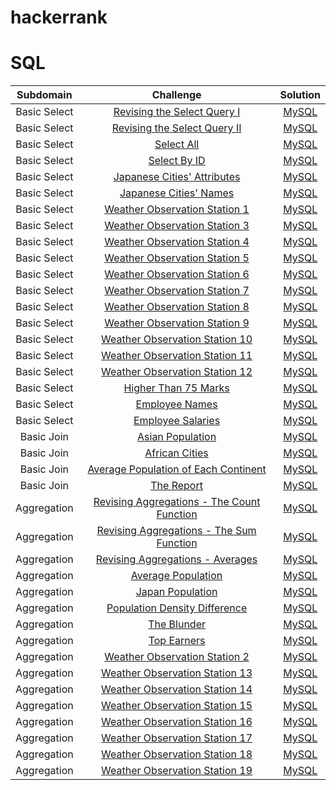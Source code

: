 # hackerrank

# SQL

| Subdomain |  Challenge | Solution |
|:-------------------:|:----------------------------------------------------------------------------------------------------------------------------:|:-----------------------------------------------------------------------------------------------------------------------------------------------------------:|
| Basic Select | [Revising the Select Query I](https://www.hackerrank.com/challenges/revising-the-select-query)|[MySQL](https://github.com/cocoa-maemae/hackerrank/blob/master/sql/basic_select/mysql/RevisingTheSelectQueryI.sql) |
| Basic Select | [Revising the Select Query II](https://www.hackerrank.com/challenges/revising-the-select-query-2)|[MySQL](https://github.com/cocoa-maemae/hackerrank/blob/master/sql/basic_select/mysql/RevisingTheSelectQueryII.sql) |
| Basic Select | [Select All](https://www.hackerrank.com/challenges/select-all-sql)|[MySQL](https://github.com/cocoa-maemae/hackerrank/blob/master/sql/basic_select/mysql/SelectAll.sql) |
| Basic Select | [Select By ID](https://www.hackerrank.com/challenges/select-by-id)|[MySQL](https://github.com/cocoa-maemae/hackerrank/blob/master/sql/basic_select/mysql/SelectById.sql) |
| Basic Select | [Japanese Cities' Attributes](https://www.hackerrank.com/challenges/japanese-cities-attributes)|[MySQL]() |
| Basic Select | [Japanese Cities' Names](https://www.hackerrank.com/challenges/japanese-cities-name)| [MySQL]() |
| Basic Select | [Weather Observation Station 1]() | [MySQL]() |
| Basic Select | [Weather Observation Station 3]() | [MySQL]() |
| Basic Select | [Weather Observation Station 4]()                         |[MySQL]()              |
| Basic Select | [Weather Observation Station 5]()                         |[MySQL]()              |
| Basic Select | [Weather Observation Station 6]()                         |[MySQL]()              |
| Basic Select | [Weather Observation Station 7]()                         |[MySQL]()              |
| Basic Select | [Weather Observation Station 8]()                         |[MySQL]()              |
| Basic Select | [Weather Observation Station 9]()                         |[MySQL]()              |
| Basic Select | [Weather Observation Station 10]()                        |[MySQL]()              |
| Basic Select | [Weather Observation Station 11]()                        |[MySQL]()              |
| Basic Select | [Weather Observation Station 12]()                        |[MySQL]()              |
| Basic Select | [Higher Than 75 Marks]()                                  |[MySQL]()              |
| Basic Select | [Employee Names]()                                                    |[MySQL]()                                  |
| Basic Select | [Employee Salaries]()                                               |[MySQL]()                               |
| Basic Join   | [Asian Population]()                                                   | [MySQL]()                                  |
| Basic Join   | [African Cities]()                                                       | [MySQL]()                                    |
| Basic Join   | [Average Population of Each Continent]()           |[MySQL]()        |
| Basic Join   | [The Report](https://www.hackerrank.com/challenges/the-report)    |[MySQL]()                                        |
| Aggregation     | [Revising Aggregations - The Count Function](https://www.hackerrank.com/challenges/revising-aggregations-the-count-function) |[MySQL]() |
| Aggregation     | [Revising Aggregations - The Sum Function](https://www.hackerrank.com/challenges/revising-aggregations-sum)                  |[MySQL]()   |
| Aggregation     | [Revising Aggregations - Averages](https://www.hackerrank.com/challenges/revising-aggregations-the-average-function)         |[MySQL]()               |
| Aggregation     | [Average Population](https://www.hackerrank.com/challenges/average-population)                                               |[MySQL]()                                 |
|     Aggregation     | [Japan Population](https://www.hackerrank.com/challenges/japan-population)                                                   |[MySQL]()                                   |
|     Aggregation     | [Population Density Difference](https://www.hackerrank.com/challenges/population-density-difference)                         |[MySQL]()                    |
|     Aggregation     | [The Blunder](https://www.hackerrank.com/challenges/the-blunder)                                                             |[MySQL]()                                        |
|     Aggregation     | [Top Earners](https://www.hackerrank.com/challenges/earnings-of-employees)                                                   |[MySQL]()                                        |
|     Aggregation     | [Weather Observation Station 2](https://www.hackerrank.com/challenges/weather-observation-station-2)                         |[MySQL]()                  |
|     Aggregation     | [Weather Observation Station 13](https://www.hackerrank.com/challenges/weather-observation-station-13)                       |[MySQL]()                 |
|     Aggregation     | [Weather Observation Station 14](https://www.hackerrank.com/challenges/weather-observation-station-14)                       |[MySQL]()                 |
|     Aggregation     | [Weather Observation Station 15](https://www.hackerrank.com/challenges/weather-observation-station-15)                       |[MySQL]()                 |
|     Aggregation     | [Weather Observation Station 16](https://www.hackerrank.com/challenges/weather-observation-station-16)                       |[MySQL]()                 |
|     Aggregation     | [Weather Observation Station 17](https://www.hackerrank.com/challenges/weather-observation-station-17)                       |[MySQL]()                 |
|     Aggregation     | [Weather Observation Station 18](https://www.hackerrank.com/challenges/weather-observation-station-18)                       |[MySQL]()                 |
|     Aggregation     | [Weather Observation Station 19](https://www.hackerrank.com/challenges/weather-observation-station-19)                       |[MySQL]()                 |
